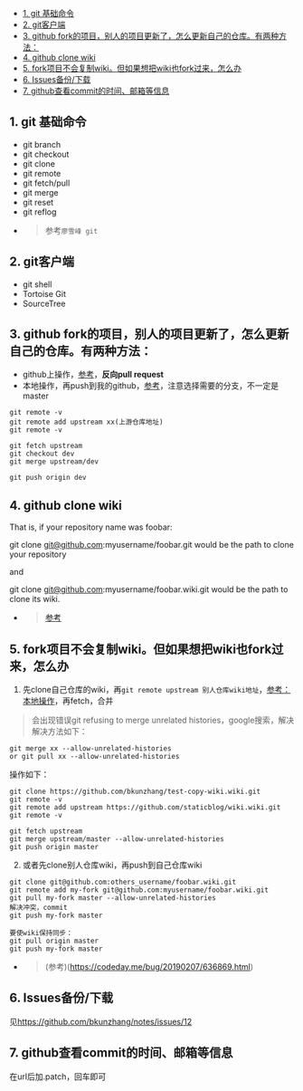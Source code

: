 <!-- TOC -->

- [1. git 基础命令](#1-git-基础命令)
- [2. git客户端](#2-git客户端)
- [3. github fork的项目，别人的项目更新了，怎么更新自己的仓库。有两种方法：](#3-github-fork的项目别人的项目更新了怎么更新自己的仓库有两种方法)
- [4. github clone wiki](#4-github-clone-wiki)
- [5. fork项目不会复制wiki。但如果想把wiki也fork过来，怎么办](#5-fork项目不会复制wiki但如果想把wiki也fork过来怎么办)
- [6. Issues备份/下载](#6-issues备份下载)
- [7. github查看commit的时间、邮箱等信息](#7-github查看commit的时间邮箱等信息)

<!-- /TOC -->
## 1. git 基础命令
- git branch
- git checkout
- git clone
- git remote
- git fetch/pull
- git merge
- git reset
- git reflog
- > 参考`廖雪峰 git`

## 2. git客户端
- git shell
- Tortoise Git
- SourceTree

## 3. github fork的项目，别人的项目更新了，怎么更新自己的仓库。有两种方法：
- github上操作，[参考](https://blog.csdn.net/qq1332479771/article/details/56087333)，**反向pull request**
- 本地操作，再push到我的github，[参考](https://github.com/staticblog/wiki/wiki/%E4%BF%9D%E6%8C%81fork%E4%B9%8B%E5%90%8E%E7%9A%84%E9%A1%B9%E7%9B%AE%E5%92%8C%E4%B8%8A%E6%B8%B8%E5%90%8C%E6%AD%A5)，注意选择需要的分支，不一定是master
```shell
git remote -v
git remote add upstream xx(上游仓库地址)
git remote -v

git fetch upstream
git checkout dev
git merge upstream/dev

git push origin dev
```

## 4. github clone wiki
That is, if your repository name was foobar:

git clone git@github.com:myusername/foobar.git would be the path to clone your repository

and

git clone git@github.com:myusername/foobar.wiki.git would be the path to clone its wiki.
- > [参考](https://stackoverflow.com/questions/15080848/how-do-i-clone-a-github-wiki)

## 5. fork项目不会复制wiki。但如果想把wiki也fork过来，怎么办

1. 先clone自己仓库的wiki，再`git remote upstream 别人仓库wiki地址`，[参考：本地操作](#3-github-fork的项目别人的项目更新了怎么更新自己的仓库有两种方法)，再fetch，合并
> 会出现错误git  refusing to merge unrelated histories，google搜索，解决解决方法如下：
```
git merge xx --allow-unrelated-histories
or git pull xx --allow-unrelated-histories
```
操作如下：
```shell
git clone https://github.com/bkunzhang/test-copy-wiki.wiki.git
git remote -v 
git remote add upstream https://github.com/staticblog/wiki.wiki.git
git remote -v

git fetch upstream
git merge upstream/master --allow-unrelated-histories
git push origin master
```
2. 或者先clone别人仓库wiki，再push到自己仓库wiki
```shell
git clone git@github.com:others_username/foobar.wiki.git
git remote add my-fork git@github.com:myusername/foobar.wiki.git
git pull my-fork master --allow-unrelated-histories
解决冲突，commit
git push my-fork master

要使wiki保持同步：
git pull origin master
git push my-fork master
```
- > (参考)(https://codeday.me/bug/20190207/636869.html)

## 6. Issues备份/下载
见<https://github.com/bkunzhang/notes/issues/12>

## 7. github查看commit的时间、邮箱等信息
在url后加.patch，回车即可
